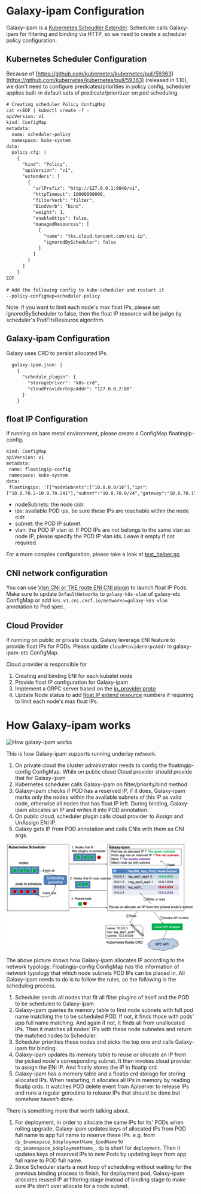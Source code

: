 # Galaxy-ipam Configuration

Galaxy-ipam is a [Kubernetes Scheudler Extender](https://kubernetes.io/docs/concepts/extend-kubernetes/extend-cluster/#scheduler-extensions).
Scheduler calls Galaxy-ipam for filtering and binding via HTTP, so we need to create a scheduler policy configuration.

## Kubernetes Scheduler Configuration

Because of [https://github.com/kubernetes/kubernetes/pull/59363](https://github.com/kubernetes/kubernetes/pull/59363) (released in 1.10),
we don't need to configure predicates/priorities in policy config, scheduler applies built-in default sets of predicate/prioritizer on pod scheduling.

```
# Creating scheduler Policy ConfigMap
cat <<EOF | kubectl create -f -
apiVersion: v1
kind: ConfigMap
metadata:
  name: scheduler-policy
  namespace: kube-system
data:
  policy.cfg: |
    {
      "kind": "Policy",
      "apiVersion": "v1",
      "extenders": [
        {
          "urlPrefix": "http://127.0.0.1:9040/v1",
          "httpTimeout": 10000000000,
          "filterVerb": "filter",
          "BindVerb": "bind",
          "weight": 1,
          "enableHttps": false,
          "managedResources": [
            {
              "name": "tke.cloud.tencent.com/eni-ip",
              "ignoredByScheduler": false
            }
          ]
        }
      ]
    }
EOF

# Add the following config to kube-scheduler and restart it
--policy-configmap=scheduler-policy
```

Note:
If you want to limit each node's max float IPs, please set ignoredByScheduler to false, then the float IP resource will be judge by scheduler's PodFitsResource algorithm.

## Galaxy-ipam Configuration

Galaxy uses CRD to persist allocated IPs.

```
  galaxy-ipam.json: |
    {
      "schedule_plugin": {
        "storageDriver": "k8s-crd",
        "cloudProviderGrpcAddr": "127.0.0.2:80"
      }
    }
```

## float IP Configuration

If running on bare metal environment, please create a ConfigMap floatingip-config.

```
kind: ConfigMap
apiVersion: v1
metadata:
 name: floatingip-config
 namespace: kube-system
data:
 floatingips: '[{"nodeSubnets":["10.0.0.0/16"],"ips":["10.0.70.2~10.0.70.241"],"subnet":"10.0.70.0/24","gateway":"10.0.70.1"}]'
```

- nodeSubnets: the node cidr.
- ips: available POD ips, be sure these IPs are reachable within the node cidr.
- subnet: the POD IP subnet.
- vlan: the POD IP vlan id. If POD IPs are not belongs to the same vlan as node IP, please specify the POD IP vlan ids. Leave it empty if not required.

For a more complex configuration, please take a look at [test_helper.go](pkg/ipam/utils/test_helper.go)

## CNI network configuration

You can use [Vlan CNI or TKE route ENI CNI plugin](supported-cnis.md) to launch float IP Pods. Make sure to update `DefaultNetworks` to `galaxy-k8s-vlan` of galaxy-etc ConfigMap or add `k8s.v1.cni.cncf.io/networks=galaxy-k8s-vlan` annotation to Pod spec.

## Cloud Provider

If running on public or private clouds, Galaxy leverage ENI feature to provide float IPs for PODs.
Please update `cloudProviderGrpcAddr` in galaxy-ipam-etc ConfigMap.

Cloud provider is responsible for

1. Creating and binding ENI for each kubelet node
1. Provide float IP configuration for Galaxy-ipam
1. Implement a GRPC server based on the [ip_provider.proto](../pkg/ipam/cloudprovider/rpc/ip_provider.proto)
1. Update Node status to add [float IP extend resource](float-ip.md) numbers if requiring to limit each node's max float IPs.

# How Galaxy-ipam works

![How galaxy-ipam works](image/galaxy-ipam.png)

This is how Galaxy-ipam supports running underlay network.

1. On private cloud the cluster administrator needs to config the floatingip-config ConfigMap. While on public cloud Cloud
provider should provide that for Galaxy-ipam
1. Kubernetes scheduler calls Galaxy-ipam on filter/priority/bind method
1. Galaxy-ipam checks if POD has a reserved IP, if it does, Galaxy-ipam marks only the nodes within the available subnets of this IP as
valid node, otherwise all nodes that has float IP left. During binding, Galaxy-ipam allocates an IP and writes it into POD annotation.
1. On public cloud, scheduler plugin calls cloud provider to Assign and UnAssign ENI IP.
1. Galaxy gets IP from POD annotation and calls CNIs with them as CNI args.

![How galaxy ipam allocates IP according to network typology](image/galaxy-ipam-scheduling-process.png)

The above picture shows how Galaxy-ipam allocates IP according to the network typology. Floatingip-config ConfigMap has
the information of network typology that which node subnets POD IPs can be placed in. All Galaxy-ipam needs to do is to
follow the rules, so the following is the scheduling process.

1. Scheduler sends all nodes that fit all filter plugins of itself and the POD to be scheduled to Galaxy-ipam.
1. Galaxy-ipam queries its memory table to find node subnets with full pod name matching the to be scheduled POD. 
If not, it finds those with pods' app full name matching. And again if not, it finds all from unallocated IPs. Then it 
matches all nodes' IPs with these node subnetes and return the matched nodes to Scheduler.
1. Scheduler priorities these nodes and picks the top one and calls Galaxy-ipam for binding.
1. Galaxy-ipam updates its memory table to reuse or allocate an IP from the picked node's corresponding subnet. It then
invokes cloud provider to assign the ENI IP. And finally stores the IP in floatip crd.
1. Galaxy-ipam has a memory table and a floatip crd storage for storing allocated IPs. When restarting, it allocates all
IPs in memory by reading floatip crds. It watches POD delete event from Apiserver to release IPs and runs a regular
goroutine to release IPs that should be done but somehow haven't done.

There is something more that worth talking about.

1. For deployment, in order to allocate the same IPs for its' PODs when rolling upgrade. Galaxy-ipam updates keys of
allocated IPs from POD full name to app full name to reserve these IPs. e.g. from `dp_$namespace_$deploymentName_$podName` to `dp_$namespace_$deploymentName_`.
`dp` is short for `deployment`. Then it updates keys of reserved IPs to new Pods by updating keys from app full name to POD full name.
1. Since Scheduler starts a next loop of scheduling without waiting for the previous binding process to finish, for deployment pod,
Galaxy-ipam allocates reused IP at filtering stage instead of binding stage to make sure IPs don't over allocate for a node subnet.
